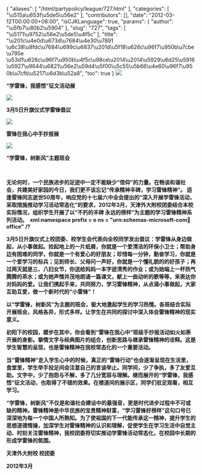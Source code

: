 {
    "aliases": [
        "/html/partypolicy/league/727.html"
    ],
    "categories": [
        "\u515a\u653f\u5de5\u56e2"
    ],
    "contributors": [],
    "date": "2012-03-12T00:00:00+08:00",
    "isCJKLanguage": true,
    "params": {
        "author": "\u5fb7\u80b2\u5904"
    },
    "slug": "727",
    "tags": [
        "\u5171\u9752\u56e2\u5de5\u4f5c"
    ],
    "title": "\u201c\u4e0d\u673d\u7684\u4e30\u7891 \u6c38\u8fdc\u7684\u699c\u6837\u201d\u5f18\u626c\u96f7\u950b\u7cbe\u795e  \u53d1\u626c\u96f7\u950b\u4f5c\u98ce\u2014\u2014\u5929\u6d25\u5916\u5927\u9644\u6821\u56e2\u59d4\u5f00\u5c55\u5b66\u4e60\u96f7\u950b\u7cfb\u5217\u6d3b\u52a8",
    "toc": true
}
**![](https://cdn.tfls.online/mirror/full/39233ee98db0f8cbb24306cab4c2e3beaa236f26.jpg)**

**“学雷锋，我感悟”征文活动展**

**![](https://cdn.tfls.online/mirror/full/15561c76bc99a6cc59588ed03cc7b618b36ddba5.jpg)**

**3月5日升旗仪式学雷锋倡议**

**![](https://cdn.tfls.online/mirror/full/556512ac43fa46d186ead6cabaae4120f0552659.jpg)**

**雷锋在我心中手抄报展**

**![](https://cdn.tfls.online/mirror/full/371e3893678e6e26704f1b1182b05d7c38b81bab.jpg)**

**“学雷锋，树新风”主题班会**

 

**无论何时，一个民族进步的足迹中一定不能缺少“信仰”的力量。在畅谈和谐社会，共建美好家园的今日，我们更不该忘记“传承精神丰碑，学习雷锋精神”。 适逢雷锋同志逝世50周年，响应党的十七届六中全会提出的“深入开展学雷锋活动，采取措施推动学习活动常态化”的要求，2012年3月，天津外大附校团委结合本校实际情况，组织学生开展了以“不朽的丰碑 永远的榜样”为主题的学习雷锋精神系列活动。  xml:namespace prefix = o ns = "urn:schemas-microsoft-com:office:office" /?**

**3月5日升旗仪式上校团委、校学生会代表向全校同学发出倡议：学雷锋从身边做起，从小事做起。捡起地上的一片纸屑，你就是一个爱清洁的环保小卫士；帮助身边有困难的同学，你就是一个有爱心的好朋友；珍惜每一分钟，勤奋学习，你就是一个爱学习的标兵；见到师长、父母问一声好，你就是一个懂礼貌的的好孩子；再过两天就是三、八妇女节，你送给妈妈一本字迹清秀的作业；或为她端上一杯热气腾腾的茶水；或为她声情并茂地朗诵一篇课文，献上一曲动听的歌等等，来表达你对妈妈的爱。让我们携起手来，共同努力，学习雷锋精神，从点滴小事做起，大家互助互爱，做一个新时代的“小雷锋”！** 

**以“学雷锋，树新风”为主题的班会，极大地激起学生的学习热情。各班结合实际开展班会，风格各异，形式多样。让学生在共同的探讨中深入体会雷锋精神的现实意义。**

**初阳下的校园，踱步在其中，你会看到“雷锋在我心中”班级手抄报活动如火如荼开展的身影。挚情文字与经典图片的组合，创新思路与继承雷锋精神的诠释。这是学生智慧的呈现，也是雷锋精神在我校常态化的一个重要活动。**

**当“雷锋精神”走入学生心中的时候，真正的“雷锋行动”也会逐渐呈现在生活里，食堂里，学生举手投足间会注意自己的言谈举止。同学间，少了争执，多了友爱互助。文字中，少了抱怨与不解，多了几分宽容与理解。继而展开的“学雷锋，我感悟”征文活动，也取得了不错的效果。在楼道间的展示区，同学们驻足观看，相互学习。**

**“学雷锋，树新风”不仅是和谐社会建设中的最强音，更是时代进步过程中不可或缺的精神。雷锋精神是中华民族的宝贵精神财富，“学习雷锋好榜样”这句口号已深深地为每一个中国人所熟知。为了使祖国的下一代能传承这一精神，提升学生的思想道德情操，加深学生对雷锋精神的认识和理解，促使学生在学习生活中自觉主动、时刻关注雷锋精神，我校团委将切实推动学雷锋活动常态化，在校园中长期的形成学雷锋的氛围。**

**天津外大附校 校团委**

**2012年3月**

